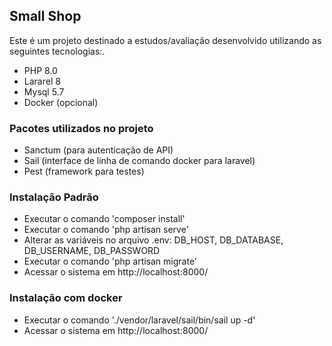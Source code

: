 ## Small Shop

Este é um projeto destinado a estudos/avaliação desenvolvido utilizando as seguintes tecnologias:.

- PHP 8.0
- Lararel 8
- Mysql 5.7
- Docker (opcional)

### Pacotes utilizados no projeto

- Sanctum (para autenticação de API)
- Sail (interface de linha de comando docker para laravel)
- Pest (framework para testes)


### Instalação Padrão

- Executar o comando 'composer install' 
- Executar o comando 'php artisan serve' 
- Alterar as variáveis no arquivo .env: DB_HOST, DB_DATABASE, DB_USERNAME, DB_PASSWORD
- Executar o comando 'php artisan migrate'
- Acessar o sistema em http://localhost:8000/

### Instalação com docker

- Executar o comando './vendor/laravel/sail/bin/sail up -d' 
- Acessar o sistema em http://localhost:8000/